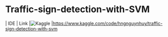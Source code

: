 # Traffic-sign-detection-with-SVM
| IDE | Link
|![Kaggle](https://img.shields.io/badge/Kaggle-035a7d?style=for-the-badge&logo=kaggle&logoColor=white) |https://www.kaggle.com/code/hngnguynhuy/traffic-sign-detection-with-svm
